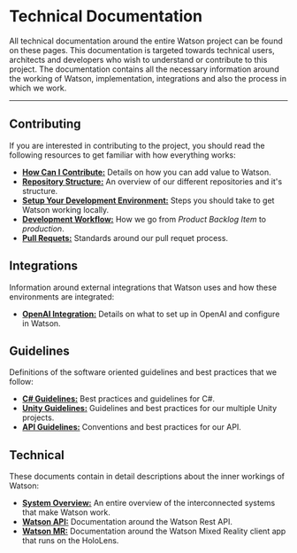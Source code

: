 # Technical Documentation
All technical documentation around the entire Watson project can be found on these pages. This documentation is targeted towards technical users, architects and developers who wish to understand or contribute to this project. The documentation contains all the necessary information around the working of Watson, implementation, integrations and also the process in which we work.

---

## Contributing
If you are interested in contributing to the project, you should read the following resources to get familiar with how everything works:

- **[How Can I Contribute:](./Contributing/how-can-i-contribute.md)** Details on how you can add value to Watson.
- **[Repository Structure:](./Contributing/repository-structure.md)** An overview of our different repositories and it's structure.
- **[Setup Your Development Environment:](./Contributing/setup-environment.md)** Steps you should take to get Watson working locally.
- **[Development Workflow:](./Contributing/development-workflow.md)** How we go from *Product Backlog Item* to *production*.
- **[Pull Requets:](./Contributing/pull-requests.md)** Standards around our pull requet process.

## Integrations
Information around external integrations that Watson uses and how these environments are integrated:

- **[OpenAI Integration:](./Integrations/openai.md)** Details on what to set up in OpenAI and configure in Watson.


## Guidelines
Definitions of the software oriented guidelines and best practices that we follow:

- **[C# Guidelines:](./Guidelines/c-sharp-guidelines.md)** Best practices and guidelines for C#.
- **[Unity Guidelines:](./Guidelines/unity-guidelines.md)** Guidelines and best practices for our multiple Unity projects.
- **[API Guidelines:](./Guidelines/api-guidelines.md)** Conventions and best practices for our API.

## Technical
These documents contain in detail descriptions about the inner workings of Watson:

- **[System Overview:](./Technical/architecture-overview.md)** An entire overview of the interconnected systems that make Watson work.
- **[Watson API:](./Technical/Watson-Api/software-architecture.md)** Documentation around the Watson Rest API.
- **[Watson MR:](./Technical/Watson-Mr/software-architecture.md)** Documentation around the Watson Mixed Reality client app that runs on the HoloLens.

